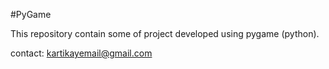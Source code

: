#PyGame  

This repository contain some of project developed using pygame (python).

contact: kartikayemail@gmail.com
